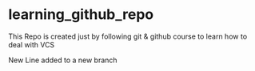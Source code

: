 # learning_github_repo
This Repo is created just by following git &amp; github course to learn how to deal with VCS


New Line added to a new branch
